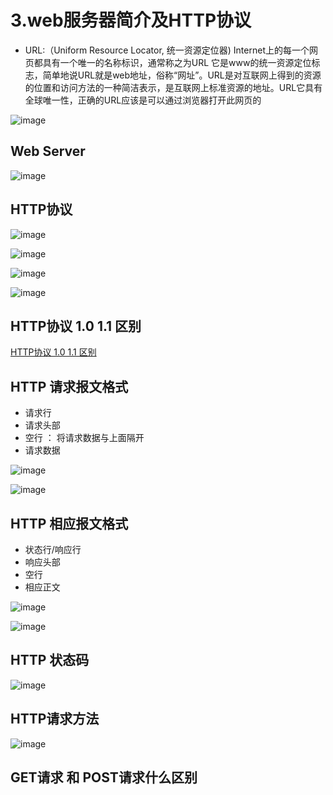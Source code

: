 # 3.web服务器简介及HTTP协议  


* URL:（Uniform Resource Locator, 统一资源定位器)  Internet上的每一个网页都具有一个唯一的名称标识，通常称之为URL  它是www的统一资源定位标志，简单地说URL就是web地址，俗称“网址”。URL是对互联网上得到的资源的位置和访问方法的一种简洁表示，是互联网上标准资源的地址。URL它具有全球唯一性，正确的URL应该是可以通过浏览器打开此网页的  

![image](https://user-images.githubusercontent.com/58176267/181242048-c8fe205f-7bde-4b30-aa78-7ae5213f1908.png)  


## Web Server  

![image](https://user-images.githubusercontent.com/58176267/181236261-def07925-a6f6-48d2-89ef-0b90bf72951f.png)  


## HTTP协议  

![image](https://user-images.githubusercontent.com/58176267/181238061-09fc5910-9638-4a18-9169-340919c23d6b.png)  


![image](https://user-images.githubusercontent.com/58176267/181240230-09d23f22-d96d-4717-83da-87d25414fbb9.png)  


![image](https://user-images.githubusercontent.com/58176267/181240696-0807ed84-f694-4c5e-99cd-3c688c922ac5.png)  


![image](https://user-images.githubusercontent.com/58176267/181244022-b4f3a116-b947-41b8-a609-43f58584b115.png)  


## HTTP协议 1.0  1.1 区别  

[HTTP协议 1.0  1.1 区别](https://github.com/wangrui996/wangrui996.github.io/blob/master/doc/%E5%9F%BA%E7%A1%80%E7%9F%A5%E8%AF%86/%E8%AE%A1%E7%AE%97%E6%9C%BA%E7%BD%91%E7%BB%9C/%E7%BD%91%E7%BB%9C%E5%BA%94%E7%94%A8.md)


## HTTP 请求报文格式  

* 请求行
* 请求头部
* 空行  ： 将请求数据与上面隔开  
* 请求数据  

![image](https://user-images.githubusercontent.com/58176267/181244873-1874e948-ef35-4cca-a014-3ce8091a6f33.png)  

![image](https://user-images.githubusercontent.com/58176267/181245777-1831cdfc-f707-40da-8d7d-0acac48b13d1.png)



## HTTP 相应报文格式  

* 状态行/响应行
* 响应头部
* 空行
* 相应正文  

![image](https://user-images.githubusercontent.com/58176267/181245078-9c24a045-c01b-40d6-b8b1-e94dd8eaa492.png)  

![image](https://user-images.githubusercontent.com/58176267/181246214-ed8ec8cb-8a27-4b09-acfa-875cbc65a1c4.png)  


## HTTP 状态码  

![image](https://user-images.githubusercontent.com/58176267/181246542-5c2e9769-8622-455f-acb6-3938f2a97dd9.png)  

## HTTP请求方法  

![image](https://user-images.githubusercontent.com/58176267/181246803-e7e2d80e-4ba4-458c-9676-c4326b0fe010.png)  


## GET请求 和 POST请求什么区别  










